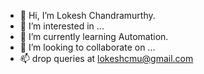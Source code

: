 - 👋 Hi, I’m Lokesh Chandramurthy.
- 👀 I’m interested in ...
- 🌱 I’m currently learning Automation.
- 💞️ I’m looking to collaborate on ...
- 📫 drop queries at lokeshcmu@gmail.com

<!---
MechieTech7/MechieTech7 is a ✨ special ✨ repository because its `README.md` (this file) appears on your GitHub profile.
You can click the Preview link to take a look at your changes.
--->
